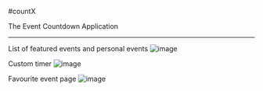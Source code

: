 #countX

The Event Countdown Application

---


List of featured events and personal events
![image](https://github.com/DenisWithOneN/countX/assets/126503316/70178873-a7c3-4568-b24e-6e4aeb2c303f)

Custom timer
![image](https://github.com/DenisWithOneN/countX/assets/126503316/9ef33138-4557-41e9-b7fb-644a42726d4f)

Favourite event page
![image](https://github.com/DenisWithOneN/countX/assets/126503316/55b35ed6-900c-4e28-ad48-01012b8a9bf0)
